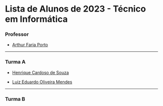 # Lista de Alunos de 2023 - Técnico em Informática

### Professor

- [Arthur Faria Porto](https://github.com/arthurfporto)

---

[comment]: <> (Coloque abaixo o seu nome completo, em ordem alfabética, e o link para o seu github, com base no exemplo do que fiz no nome do professor)

### Turma A

- [Henrique Cardoso de Souza](https://github.com/Henrique-1961)

- [Luiz Eduardo Oliveira Mendes](https://github.com/DuduBz7)

<hr>

### Turma B
